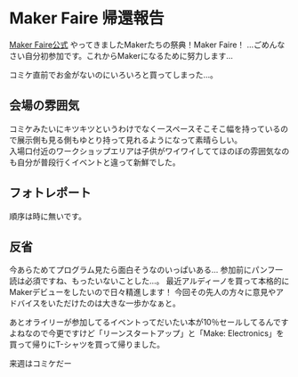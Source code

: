 # Maker Faire 帰還報告

[Maker Faire公式](http://makezine.jp/event/mft2016/)
やってきましたMakerたちの祭典！Maker Faire！
…ごめんなさい自分初参加です。これからMakerになるために努力します…  

コミケ直前でお金がないのにいろいろと買ってしまった…。

## 会場の雰囲気
コミケみたいにキツキツというわけでなく一スペースそこそこ幅を持っているので展示側も見る側もゆとり持って見れるようになって素晴らしい。  
入場口付近のワークショップエリアは子供がワイワイしててほのぼの雰囲気なのも自分が普段行くイベントと違って新鮮でした。

## フォトレポート
順序は時に無いです。





## 反省
今あらためてプログラム見たら面白そうなのいっぱいある…  参加前にパンフ一読は必須ですね、もったいないことした…。
最近アルディーノを買って本格的にMakerデビューをしたいので日々精進します！ 今回その先人の方々に意見やアドバイスをいただけたのは大きな一歩かなぁと。

あとオライリーが参加してるイベントってだいたい本が10％セールしてるんですよねなので今更ですけど「リーンスタートアップ」と「Make: Electronics」を買って帰りにT-シャツを買って帰りました。

来週はコミケだー